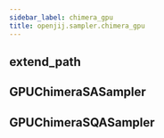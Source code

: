 ```yaml
---
sidebar_label: chimera_gpu
title: openjij.sampler.chimera_gpu
---
```


## extend\_path

## GPUChimeraSASampler

## GPUChimeraSQASampler

